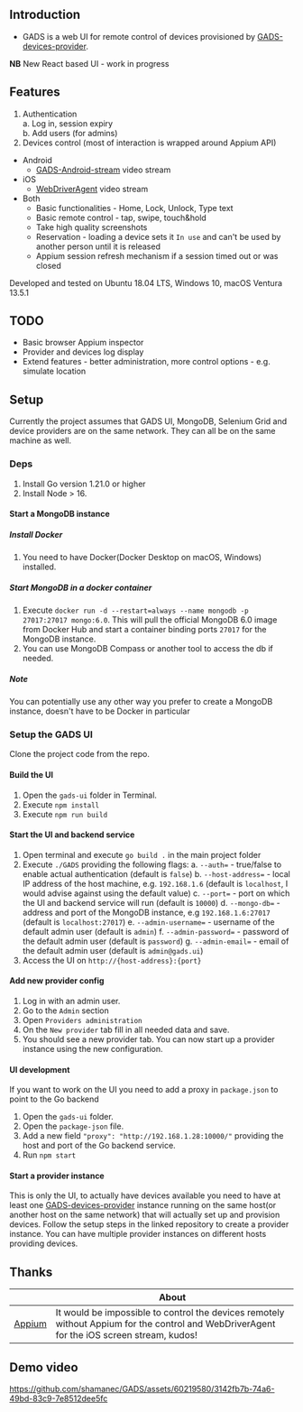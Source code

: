 ## Introduction

* GADS is a web UI for remote control of devices provisioned by [GADS-devices-provider](https://github.com/shamanec/GADS-devices-provider).

**NB** New React based UI - work in progress

## Features
1. Authentication  
  a. Log in, session expiry  
  b. Add users (for admins)  
2. Devices control (most of interaction is wrapped around Appium API)
  * Android
    - [GADS-Android-stream](https://github.com/shamanec/GADS-Android-stream) video stream  
  * iOS
    - [WebDriverAgent](https://github.com/appium/WebDriverAgent) video stream   
  * Both
    - Basic functionalities - Home, Lock, Unlock, Type text
    - Basic remote control - tap, swipe, touch&hold
    - Take high quality screenshots
    - Reservation - loading a device sets it `In use` and can't be used by another person until it is released
    - Appium session refresh mechanism if a session timed out or was closed

Developed and tested on Ubuntu 18.04 LTS, Windows 10, macOS Ventura 13.5.1  

## TODO
* Basic browser Appium inspector
* Provider and devices log display
* Extend features - better administration, more control options - e.g. simulate location

## Setup
Currently the project assumes that GADS UI, MongoDB, Selenium Grid and device providers are on the same network. They can all be on the same machine as well.  

### Deps
1. Install Go version 1.21.0 or higher
2. Install Node > 16.

#### Start a MongoDB instance
##### Install Docker 
1. You need to have Docker(Docker Desktop on macOS, Windows) installed.  

##### Start MongoDB in a docker container
1. Execute `docker run -d --restart=always --name mongodb -p 27017:27017 mongo:6.0`. This will pull the official MongoDB 6.0 image from Docker Hub and start a container binding ports `27017` for the MongoDB instance.  
2. You can use MongoDB Compass or another tool to access the db if needed.

##### Note
You can potentially use any other way you prefer to create a MongoDB instance, doesn't have to be Docker in particular

### Setup the GADS UI
Clone the project code from the repo.

#### Build the UI
1. Open the `gads-ui` folder in Terminal.
2. Execute `npm install`
3. Execute `npm run build`

#### Start the UI and backend service
1. Open terminal and execute `go build .` in the main project folder  
2. Execute `./GADS` providing the following flags:
  a. `--auth=` - true/false to enable actual authentication (default is `false`)
  b. `--host-address=` - local IP address of the host machine, e.g. `192.168.1.6` (default is `localhost`, I would advise against using the default value)
  c. `--port=` - port on which the UI and backend service will run (default is `10000`)
  d. `--mongo-db=` - address and port of the MongoDB instance, e.g `192.168.1.6:27017` (default is `localhost:27017`)
  e. `--admin-username=` - username of the default admin user (default is `admin`)
  f. `--admin-password=` - password of the default admin user (default is `password`)
  g. `--admin-email=` - email of the default admin user (default is `admin@gads.ui`)
3. Access the UI on `http://{host-address}:{port}`

#### Add new provider config
1. Log in with an admin user.
2. Go to the `Admin` section
3. Open `Providers administration`
4. On the `New provider` tab fill in all needed data and save.
5. You should see a new provider tab. You can now start up a provider instance using the new configuration.

#### UI development
If you want to work on the UI you need to add a proxy in `package.json` to point to the Go backend 
1. Open the `gads-ui` folder.
2. Open the `package-json` file.
3. Add a new field `"proxy": "http://192.168.1.28:10000/"` providing the host and port of the Go backend service.
4. Run `npm start`

#### Start a provider instance
This is only the UI, to actually have devices available you need to have at least one [GADS-devices-provider](https://github.com/shamanec/GADS-devices-provider) instance running on the same host(or another host on the same network) that will actually set up and provision devices. Follow the setup steps in the linked repository to create a provider instance. You can have multiple provider instances on different hosts providing devices.

## Thanks

| |About|
|---|---| 
|[Appium](https://github.com/appium)|It would be impossible to control the devices remotely without Appium for the control and WebDriverAgent for the iOS screen stream, kudos!|  

## Demo video  
https://github.com/shamanec/GADS/assets/60219580/3142fb7b-74a6-49bd-83c9-7e8512dee5fc



